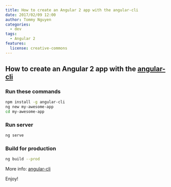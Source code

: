 ```yaml
---
title: How to create an Angular 2 app with the angular-cli
date: 2017/02/09 12:00
author: Tommy Nguyen
categories:
  - dev
tags:
  - Angular 2
features:
  license: creative-commons
---
```

## How to create an Angular 2 app with the [angular-cli](https://cli.angular.io/)

### Run these commands

``` bash
npm install -g angular-cli
ng new my-awesome-app
cd my-awesome-app

```

<!-- more -->

### Run server

``` bash
ng serve
```

### Build for production

``` bash
ng build --prod
```

More info: [angular-cli](https://cli.angular.io/)

Enjoy!